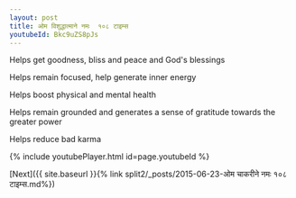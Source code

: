 ```yaml
---
layout: post
title: ओम विशुद्धात्माने नमः  १०८ टाइम्स
youtubeId: Bkc9uZS8pJs
---
```

 
 
Helps get goodness, bliss and peace and God's blessings
 
Helps remain focused, help generate inner energy 
 
Helps boost physical and mental health 
 
Helps remain grounded and generates a sense of gratitude towards the greater power 
 
Helps reduce bad karma
 
 
 
 


{% include youtubePlayer.html id=page.youtubeId %}
 
[Next]({{ site.baseurl }}{% link  split2/_posts/2015-06-23-ओम चाकरीने नमः १०८ टाइम्स.md%})
 

